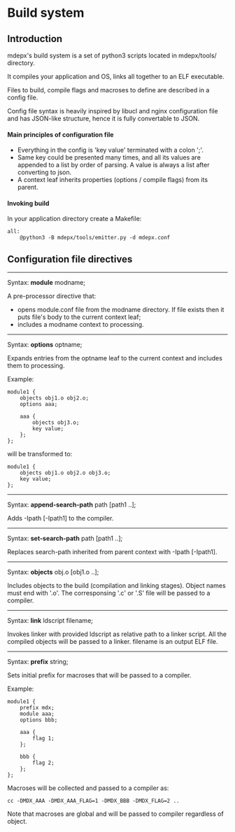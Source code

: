 # Build system

## Introduction 

mdepx's build system is a set of python3 scripts located in mdepx/tools/ directory.

It compiles your application and OS, links all together to an ELF executable.

Files to build, compile flags and macroses to define are described in a config file.

Config file syntax is heavily inspired by libucl and nginx configuration file and has JSON-like structure, hence it is fully convertable to JSON.

#### Main principles of configuration file

* Everything in the config is 'key value' terminated with a colon ';'.
* Same key could be presented many times, and all its values are appended to a list by order of parsing. A value is always a list after converting to json.
* A context leaf inherits properties (options / compile flags) from its parent.

#### Invoking build

In your application directory create a Makefile:

    all:
        @python3 -B mdepx/tools/emitter.py -d mdepx.conf

## Configuration file directives

* * *
Syntax: **module** modname;

A pre-processor directive that:

 * opens module.conf file from the modname directory. If file exists then it puts file's body to the current context leaf;
 * includes a modname context to processing.

* * *
Syntax: **options** optname;

Expands entries from the optname leaf to the current context and includes them to processing.

Example:

    module1 {
        objects obj1.o obj2.o;
        options aaa;

        aaa {
            objects obj3.o;
            key value;
        };
    };

will be transformed to:

    module1 {
        objects obj1.o obj2.o obj3.o;
        key value;
    };

* * *
Syntax: **append-search-path** path [path1 ..];

Adds -Ipath [-Ipath1] to the compiler.

* * *
Syntax: **set-search-path** path [path1 ..];

Replaces search-path inherited from parent context with -Ipath [-Ipath1].

* * *
Syntax: **objects** obj.o [obj1.o ..];

Includes objects to the build (compilation and linking stages). Object names must end with '.o'. The corresponsing '.c' or '.S' file will be passed to a compiler.

* * *
Syntax: **link** ldscript filename;

Invokes linker with provided ldscript as relative path to a linker script. All the compiled objects will be passed to a linker. filename is an output ELF file.

* * *
Syntax: **prefix** string;

Sets initial prefix for macroses that will be passed to a compiler.

Example:

    module1 {
        prefix mdx;
        module aaa;
        options bbb;

        aaa {
            flag 1;
        };

        bbb {
            flag 2;
        };
    };

Macroses will be collected and passed to a compiler as:

    cc -DMDX_AAA -DMDX_AAA_FLAG=1 -DMDX_BBB -DMDX_FLAG=2 ..

Note that macroses are global and will be passed to compiler regardless of object.
